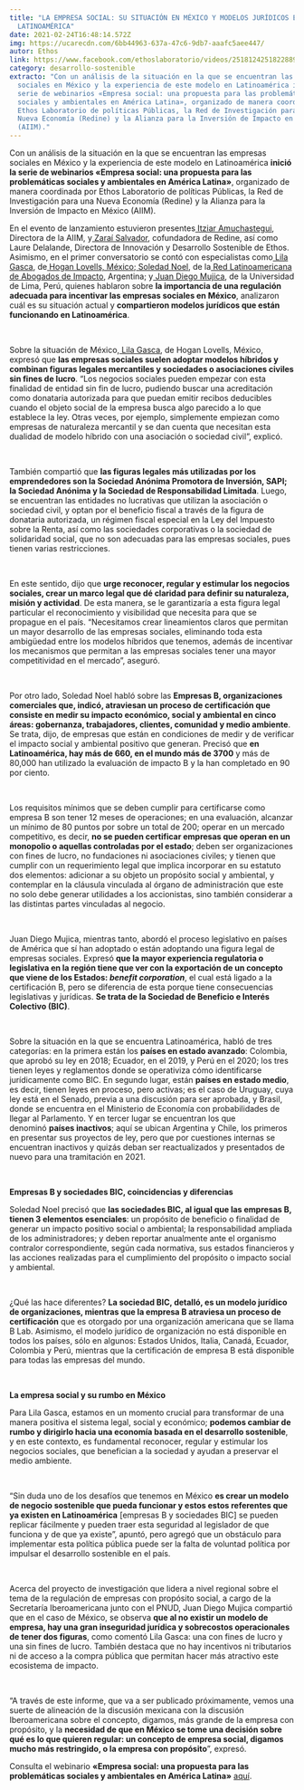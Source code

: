```yaml
---
title: "LA EMPRESA SOCIAL: SU SITUACIÓN EN MÉXICO Y MODELOS JURÍDICOS EN
  LATINOAMÉRICA"
date: 2021-02-24T16:48:14.572Z
img: https://ucarecdn.com/6bb44963-637a-47c6-9db7-aaafc5aee447/
autor: Ethos
link: https://www.facebook.com/ethoslaboratorio/videos/2518124251822889/
category: desarrollo-sostenible
extracto: "Con un análisis de la situación en la que se encuentran las empresas
  sociales en México y la experiencia de este modelo en Latinoamérica inició la
  serie de webinarios «Empresa social: una propuesta para las problemáticas
  sociales y ambientales en América Latina», organizado de manera coordinada por
  Ethos Laboratorio de políticas Públicas, la Red de Investigación para una
  Nueva Economía (Redine) y la Alianza para la Inversión de Impacto en México
  (AIIM)."
---
```

<!--StartFragment-->

Con un análisis de la situación en la que se encuentran las empresas sociales en México y la experiencia de este modelo en Latinoamérica **inició la serie de webinarios «Empresa social: una propuesta para las problemáticas sociales y ambientales en América Latina»**, organizado de manera coordinada por Ethos Laboratorio de políticas Públicas, la Red de Investigación para una Nueva Economía (Redine) y la Alianza para la Inversión de Impacto en México (AIIM).

En el evento de lanzamiento estuvieron presentes[ Itziar Amuchastegui](https://www.linkedin.com/in/itziar-amuchastegui-97484634), Directora de la AIIM, y[ Zaraí Salvador](https://www.linkedin.com/in/zarai-salvador), cofundadora de Redine, así como Laure Delalande, Directora de Innovación y Desarrollo Sostenible de Ethos. Asimismo, en el primer conversatorio se contó con especialistas como[ Lila Gasca](https://www.linkedin.com/in/lilaalej/), de[ Hogan Lovells, México](https://www.facebook.com/hoganlovellsmx/);[ Soledad Noel](https://www.linkedin.com/in/soledad-noel/), de la[ Red Latinoamericana de Abogados de Impacto](https://esela.eu/regions/rlai), Argentina; y[ Juan Diego Mujica](https://www.linkedin.com/in/juandiegomf/), de la Universidad de Lima, Perú, quienes hablaron sobre **la importancia de una regulación adecuada para incentivar las empresas sociales en México**, analizaron cuál es su situación actual y **compartieron modelos jurídicos que están funcionando en Latinoamérica**.

 

Sobre la situación de México,[ Lila Gasca](https://www.linkedin.com/in/lilaalej/), de Hogan Lovells, México, expresó que **las empresas sociales suelen adoptar modelos híbridos y combinan figuras legales mercantiles y sociedades o asociaciones civiles sin fines de lucro**. “Los negocios sociales pueden empezar con esta finalidad de entidad sin fin de lucro, pudiendo buscar una acreditación como donataria autorizada para que puedan emitir recibos deducibles cuando el objeto social de la empresa busca algo parecido a lo que establece la ley. Otras veces, por ejemplo, simplemente empiezan como empresas de naturaleza mercantil y se dan cuenta que necesitan esta dualidad de modelo híbrido con una asociación o sociedad civil”, explicó.

 

También compartió que **las figuras legales más utilizadas por los emprendedores son la Sociedad Anónima Promotora de Inversión, SAPI; la Sociedad Anónima y la Sociedad de Responsabilidad Limitada**. Luego, se encuentran las entidades no lucrativas que utilizan la asociación o sociedad civil, y optan por el beneficio fiscal a través de la figura de donataria autorizada, un régimen fiscal especial en la Ley del Impuesto sobre la Renta, así como las sociedades corporativas o la sociedad de solidaridad social, que no son adecuadas para las empresas sociales, pues tienen varias restricciones.

 

En este sentido, dijo que **urge reconocer, regular y estimular los negocios sociales, crear un marco legal que dé claridad para definir su naturaleza, misión y actividad**. De esta manera, se le garantizaría a esta figura legal particular el reconocimiento y visibilidad que necesita para que se propague en el país. “Necesitamos crear lineamientos claros que permitan un mayor desarrollo de las empresas sociales, eliminando toda esta ambigüedad entre los modelos híbridos que tenemos, además de incentivar los mecanismos que permitan a las empresas sociales tener una mayor competitividad en el mercado”, aseguró.

 

Por otro lado, Soledad Noel habló sobre las **Empresas B, organizaciones comerciales que, indicó, atraviesan un proceso de certificación que consiste en medir su impacto económico, social y ambiental en cinco áreas: gobernanza, trabajadores, clientes, comunidad y medio ambiente**. Se trata, dijo, de empresas que están en condiciones de medir y de verificar el impacto social y ambiental positivo que generan. Precisó que **en Latinoamérica, hay más de 660, en el mundo más de 3700** y más de 80,000 han utilizado la evaluación de impacto B y la han completado en 90 por ciento.

 

Los requisitos mínimos que se deben cumplir para certificarse como empresa B son tener 12 meses de operaciones; en una evaluación, alcanzar un mínimo de 80 puntos por sobre un total de 200; operar en un mercado competitivo, es decir, **no se pueden certificar empresas que operan en un monopolio o aquellas controladas por el estado**; deben ser organizaciones con fines de lucro, no fundaciones ni asociaciones civiles; y tienen que cumplir con un requerimiento legal que implica incorporar en su estatuto dos elementos: adicionar a su objeto un propósito social y ambiental, y contemplar en la cláusula vinculada al órgano de administración que este no solo debe generar utilidades a los accionistas, sino también considerar a las distintas partes vinculadas al negocio.

 

Juan Diego Mujica, mientras tanto, abordó el proceso legislativo en países de América que sí han adoptado o están adoptando una figura legal de empresas sociales. Expresó **que la mayor experiencia regulatoria o legislativa en la región tiene que ver con la exportación de un concepto que viene de los Estados: *benefit corporation***, el cual está ligado a la certificación B, pero se diferencia de esta porque tiene consecuencias legislativas y jurídicas. **Se trata de la Sociedad de Beneficio e Interés Colectivo (BIC)**.

 

Sobre la situación en la que se encuentra Latinoamérica, habló de tres categorías: en la primera están los **países en estado avanzado**: Colombia, que aprobó su ley en 2018; Ecuador, en el 2019, y Perú en el 2020; los tres tienen leyes y reglamentos donde se operativiza cómo identificarse jurídicamente como BIC. En segundo lugar, están **países en estado medio**, es decir, tienen leyes en proceso, pero activas; es el caso de Uruguay, cuya ley está en el Senado, previa a una discusión para ser aprobada, y Brasil, donde se encuentra en el Ministerio de Economía con probabilidades de llegar al Parlamento. Y en tercer lugar se encuentran los que denominó **países inactivos**; aquí se ubican Argentina y Chile, los primeros en presentar sus proyectos de ley, pero que por cuestiones internas se encuentran inactivos y quizás deban ser reactualizados y presentados de nuevo para una tramitación en 2021.

 

**Empresas B y sociedades BIC, coincidencias y diferencias**



Soledad Noel precisó que **las sociedades BIC, al igual que las empresas B, tienen 3 elementos esenciales**: un propósito de beneficio o finalidad de generar un impacto positivo social o ambiental; la responsabilidad ampliada de los administradores; y deben reportar anualmente ante el organismo contralor correspondiente, según cada normativa, sus estados financieros y las acciones realizadas para el cumplimiento del propósito o impacto social y ambiental.

 

¿Qué las hace diferentes? **La sociedad BIC, detalló, es un modelo jurídico de organizaciones, mientras que la empresa B atraviesa un proceso de certificación** que es otorgado por una organización americana que se llama B Lab. Asimismo, el modelo jurídico de organización no está disponible en todos los países, sólo en algunos: Estados Unidos, Italia, Canadá, Ecuador, Colombia y Perú, mientras que la certificación de empresa B está disponible para todas las empresas del mundo.

 

**La empresa social y su rumbo en México**



Para Lila Gasca, estamos en un momento crucial para transformar de una manera positiva el sistema legal, social y económico; **podemos cambiar de rumbo y dirigirlo hacia una economía basada en el desarrollo sostenible**, y en este contexto, es fundamental reconocer, regular y estimular los negocios sociales, que benefician a la sociedad y ayudan a preservar el medio ambiente.

 

“Sin duda uno de los desafíos que tenemos en México **es crear un modelo de negocio sostenible que pueda funcionar y estos estos referentes que ya existen en Latinoamérica** \[empresas B y sociedades BIC] se pueden replicar fácilmente y pueden traer esta seguridad al legislador de que funciona y de que ya existe”, apuntó, pero agregó que un obstáculo para implementar esta política pública puede ser la falta de voluntad política por impulsar el desarrollo sostenible en el país.

 

Acerca del proyecto de investigación que lidera a nivel regional sobre el tema de la regulación de empresas con propósito social, a cargo de la Secretaría Iberoamericana junto con el PNUD, Juan Diego Mujica compartió que en el caso de México, se observa **que al no existir un modelo de empresa, hay una gran inseguridad jurídica y sobrecostos operacionales de tener dos figuras**, como comentó Lila Gasca: una con fines de lucro y una sin fines de lucro. También destaca que no hay incentivos ni tributarios ni de acceso a la compra pública que permitan hacer más atractivo este ecosistema de impacto.

 

“A través de este informe, que va a ser publicado próximamente, vemos una suerte de alineación de la discusión mexicana con la discusión Iberoamericana sobre el concepto, digamos, más grande de la empresa con propósito, y la **necesidad de que en México se tome una decisión sobre qué es lo que quieren regular: un concepto de empresa social, digamos mucho más restringido, o la empresa con propósito**”, expresó.

Consulta el webinario **«Empresa social: una propuesta para las problemáticas sociales y ambientales en América Latina»** [aquí](https://fb.watch/3TIZjlurNX/).

<!--EndFragment-->